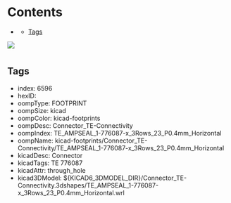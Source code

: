 



Contents
========

* [](#)
	* [Tags](#tags)
  
![][im]
# 

## Tags

- index: 6596
- hexID: 
- oompType: FOOTPRINT
- oompSize: kicad
- oompColor: kicad-footprints
- oompDesc: Connector_TE-Connectivity
- oompIndex: TE_AMPSEAL_1-776087-x_3Rows_23_P0.4mm_Horizontal
- oompName: kicad-footprints/Connector_TE-Connectivity/TE_AMPSEAL_1-776087-x_3Rows_23_P0.4mm_Horizontal
- kicadDesc: Connector
- kicadTags: TE 776087
- kicadAttr: through_hole
- kicad3DModel: ${KICAD6_3DMODEL_DIR}/Connector_TE-Connectivity.3dshapes/TE_AMPSEAL_1-776087-x_3Rows_23_P0.4mm_Horizontal.wrl



[im]: image.png
